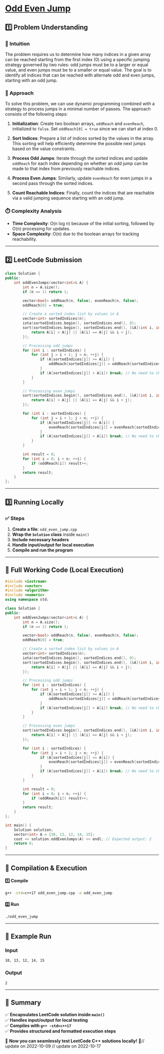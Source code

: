 # **[Odd Even Jump](https://leetcode.com/problems/odd-even-jump/description/)**  

## **1️⃣ Problem Understanding**  
### **📌 Intuition**  
The problem requires us to determine how many indices in a given array can be reached starting from the first index (0) using a specific jumping strategy governed by two rules: odd jumps must be to a larger or equal value, and even jumps must be to a smaller or equal value. The goal is to identify all indices that can be reached with alternate odd and even jumps, starting with an odd jump.

### **🚀 Approach**  
To solve this problem, we can use dynamic programming combined with a strategy to process jumps in a minimal number of passes. The approach consists of the following steps:

1. **Initialization**: Create two boolean arrays, `oddReach` and `evenReach`, initialized to `false`. Set `oddReach[0] = true` since we can start at index 0.

2. **Sort Indices**: Prepare a list of indices sorted by the values in the array. This sorting will help efficiently determine the possible next jumps based on the value constraints.

3. **Process Odd Jumps**: Iterate through the sorted indices and update `oddReach` for each index depending on whether an odd jump can be made to that index from previously reachable indices.

4. **Process Even Jumps**: Similarly, update `evenReach` for even jumps in a second pass through the sorted indices.

5. **Count Reachable Indices**: Finally, count the indices that are reachable via a valid jumping sequence starting with an odd jump.

### **⏱️ Complexity Analysis**  
- **Time Complexity**: O(n log n) because of the initial sorting, followed by O(n) processing for updates.
- **Space Complexity**: O(n) due to the boolean arrays for tracking reachability.

---  

## **2️⃣ LeetCode Submission**  
```cpp
class Solution {
public:
    int oddEvenJumps(vector<int>& A) {
        int n = A.size();
        if (n == 1) return 1;

        vector<bool> oddReach(n, false), evenReach(n, false);
        oddReach[0] = true;

        // Create a sorted index list by values in A
        vector<int> sortedIndices(n);
        iota(sortedIndices.begin(), sortedIndices.end(), 0);
        sort(sortedIndices.begin(), sortedIndices.end(), [&A](int i, int j) {
            return A[i] < A[j] || (A[i] == A[j] && i < j);
        });

        // Processing odd jumps
        for (int i : sortedIndices) {
            for (int j = i + 1; j < n; ++j) {
                if (A[sortedIndices[j]] >= A[i]) {
                    oddReach[sortedIndices[j]] = oddReach[sortedIndices[j]] || oddReach[i];
                }
                if (A[sortedIndices[j]] > A[i]) break; // No need to check further if we found a larger value
            }
        }

        // Processing even jumps
        sort(sortedIndices.begin(), sortedIndices.end(), [&A](int i, int j) {
            return A[i] > A[j] || (A[i] == A[j] && i < j);
        });

        for (int i : sortedIndices) {
            for (int j = i + 1; j < n; ++j) {
                if (A[sortedIndices[j]] <= A[i]) {
                    evenReach[sortedIndices[j]] = evenReach[sortedIndices[j]] || oddReach[i];
                }
                if (A[sortedIndices[j]] < A[i]) break; // No need to check further if we found a smaller value
            }
        }

        int result = 0;
        for (int i = 0; i < n; ++i) {
            if (oddReach[i]) result++;
        }
        return result;
    }
};  
```  

---  

## **3️⃣ Running Locally**  
### **✅ Steps**  
1. **Create a file**: `odd_even_jump.cpp`  
2. **Wrap the `Solution` class** inside `main()`  
3. **Include necessary headers**  
4. **Handle input/output for local execution**  
5. **Compile and run the program**  

---  

## **📝 Full Working Code (Local Execution)**  
```cpp
#include <iostream>
#include <vector>
#include <algorithm>
#include <numeric>
using namespace std;

class Solution {
public:
    int oddEvenJumps(vector<int>& A) {
        int n = A.size();
        if (n == 1) return 1;

        vector<bool> oddReach(n, false), evenReach(n, false);
        oddReach[0] = true;

        // Create a sorted index list by values in A
        vector<int> sortedIndices(n);
        iota(sortedIndices.begin(), sortedIndices.end(), 0);
        sort(sortedIndices.begin(), sortedIndices.end(), [&A](int i, int j) {
            return A[i] < A[j] || (A[i] == A[j] && i < j);
        });

        // Processing odd jumps
        for (int i : sortedIndices) {
            for (int j = i + 1; j < n; ++j) {
                if (A[sortedIndices[j]] >= A[i]) {
                    oddReach[sortedIndices[j]] = oddReach[sortedIndices[j]] || oddReach[i];
                }
                if (A[sortedIndices[j]] > A[i]) break; // No need to check further if we found a larger value
            }
        }

        // Processing even jumps
        sort(sortedIndices.begin(), sortedIndices.end(), [&A](int i, int j) {
            return A[i] > A[j] || (A[i] == A[j] && i < j);
        });

        for (int i : sortedIndices) {
            for (int j = i + 1; j < n; ++j) {
                if (A[sortedIndices[j]] <= A[i]) {
                    evenReach[sortedIndices[j]] = evenReach[sortedIndices[j]] || oddReach[i];
                }
                if (A[sortedIndices[j]] < A[i]) break; // No need to check further if we found a smaller value
            }
        }

        int result = 0;
        for (int i = 0; i < n; ++i) {
            if (oddReach[i]) result++;
        }
        return result;
    }
};

int main() {
    Solution solution;
    vector<int> A = {10, 13, 12, 14, 15};
    cout << solution.oddEvenJumps(A) << endl; // Expected output: 2
    return 0;
}
```  

---  

## **🔧 Compilation & Execution**  
#### **1️⃣ Compile**  
```bash
g++ -std=c++17 odd_even_jump.cpp -o odd_even_jump
```  

#### **2️⃣ Run**  
```bash
./odd_even_jump
```  

---  

## **🎯 Example Run**  
### **Input**  
```
10, 13, 12, 14, 15
```  
### **Output**  
```
2
```  

---  

## **📌 Summary**  
✅ **Encapsulates LeetCode solution inside `main()`**  
✅ **Handles input/output for local testing**  
✅ **Compiles with `g++ -std=c++17`**  
✅ **Provides structured and formatted execution steps**  

🚀 **Now you can seamlessly test LeetCode C++ solutions locally!** 🚀// update on 2022-10-09
// update on 2022-10-17

